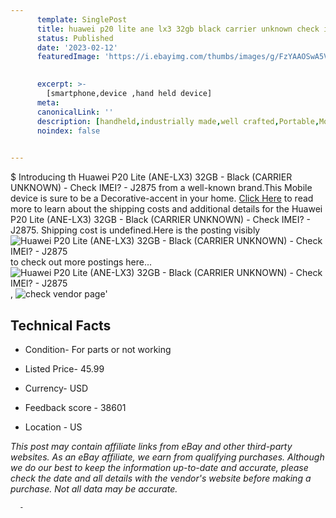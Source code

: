 ```yaml
---
      template: SinglePost
      title: huawei p20 lite ane lx3 32gb black carrier unknown check imei j2875
      status: Published
      date: '2023-02-12'
      featuredImage: 'https://i.ebayimg.com/thumbs/images/g/FzYAAOSwA5VixHTB/s-l225.jpg'
       

      excerpt: >-
        [smartphone,device ,hand held device]
      meta:
      canonicalLink: ''
      description: [handheld,industrially made,well crafted,Portable,Mobile,Compact,Convenient,Lightweight,Maneuverable,Man-portable,Miniature,Carriable,Hand-held,Light,Holdable,Transportable,Mobile device,Pocket-sized,On-the-go,Wireless,Cordless,Compact size,Convenient size, smartphone,device ,hand held device]
      noindex: false
      

---
```

$
      Introducing th Huawei P20 Lite (ANE-LX3) 32GB - Black (CARRIER UNKNOWN) - Check IMEI? - J2875 from a well-known brand.This Mobile device  is sure to be a Decorative-accent in your home. [Click Here](https://www.ebay.com/itm/144933963681?hash=item21bebcc7a1%3Ag%3AFzYAAOSwA5VixHTB&mkevt=1&mkcid=1&mkrid=711-53200-19255-0&campid=%253CePNCampaignId%253E&customid=%253CreferenceId%253E&toolid=10049) to read more to learn about the shipping costs and additional details for the Huawei P20 Lite (ANE-LX3) 32GB - Black (CARRIER UNKNOWN) - Check IMEI? - J2875. Shipping cost is undefined.Here is the posting visibly ![Huawei P20 Lite (ANE-LX3) 32GB - Black (CARRIER UNKNOWN) - Check IMEI? - J2875](https://i.ebayimg.com/thumbs/images/g/FzYAAOSwA5VixHTB/s-l225.jpg) to check out more postings here... ![Huawei P20 Lite (ANE-LX3) 32GB - Black (CARRIER UNKNOWN) - Check IMEI? - J2875](https://i.ebayimg.com/images/g/FzYAAOSwA5VixHTB/s-l1600.jpg), ![check vendor page](https://origin-galleryplus.ebayimg.com/ws/web/144933963681_2_0_1/225x225.jpg,https://origin-galleryplus.ebayimg.com/ws/web/144933963681_3_0_1/225x225.jpg,https://origin-galleryplus.ebayimg.com/ws/web/144933963681_4_0_1/225x225.jpg,https://origin-galleryplus.ebayimg.com/ws/web/144933963681_5_0_1/225x225.jpg,https://origin-galleryplus.ebayimg.com/ws/web/144933963681_6_0_1/225x225.jpg,https://origin-galleryplus.ebayimg.com/ws/web/144933963681_7_0_1/225x225.jpg,https://origin-galleryplus.ebayimg.com/ws/web/144933963681_8_0_1/225x225.jpg,https://origin-galleryplus.ebayimg.com/ws/web/144933963681_9_0_1/225x225.jpg)'

      

 ## Technical Facts 



     
      

 - Condition- For parts or not working 


      

 - Listed Price- 45.99 


      

 - Currency- USD 


      

 - Feedback score - 38601 


      

 - Location - US 


      
      

 *_This post may contain affiliate links from eBay and other third-party websites. As an eBay affiliate, we earn from qualifying purchases. Although we do our best to keep the information up-to-date and accurate, please check the date and all details with the vendor's website before making a purchase. Not all data may be accurate._*




      -
